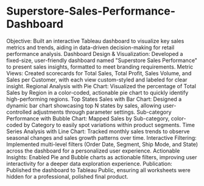 # Superstore-Sales-Performance-Dashboard
Objective: Built an interactive Tableau dashboard to visualize key sales metrics and trends, aiding in data-driven decision-making for retail performance analysis.
Dashboard Design & Visualization: Developed a fixed-size, user-friendly dashboard named "Superstore Sales Performance" to present sales insights, formatted to meet branding requirements.
Metric Views: Created scorecards for Total Sales, Total Profit, Sales Volume, and Sales per Customer, with each view custom-styled and labeled for clear insight.
Regional Analysis with Pie Chart: Visualized the percentage of Total Sales by Region in a color-coded, actionable pie chart to quickly identify high-performing regions.
Top States Sales with Bar Chart: Designed a dynamic bar chart showcasing top N states by sales, allowing user-controlled adjustments through parameter settings.
Sub-category Performance with Bubble Chart: Mapped Sales by Sub-category, color-coded by Category to easily spot variations within product segments.
Time Series Analysis with Line Chart: Tracked monthly sales trends to observe seasonal changes and sales growth patterns over time.
Interactive Filtering: Implemented multi-level filters (Order Date, Segment, Ship Mode, and State) across the dashboard for a personalized user experience.
Actionable Insights: Enabled Pie and Bubble charts as actionable filters, improving user interactivity for a deeper data exploration experience.
Publication: Published the dashboard to Tableau Public, ensuring all worksheets were hidden for a professional, polished final product.
